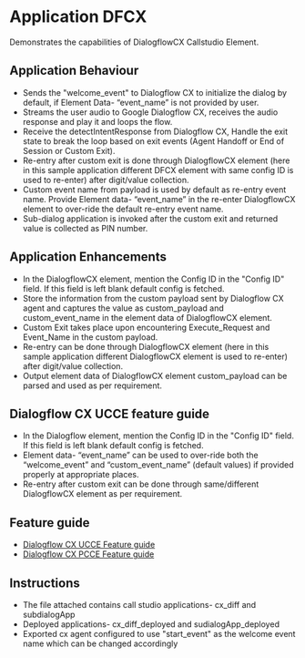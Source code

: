 
# Application DFCX
Demonstrates the capabilities of DialogflowCX Callstudio Element.

## Application Behaviour
* Sends the "welcome_event" to Dialogflow CX to initialize the dialog by default, if Element Data- “event_name” is not provided by user.
* Streams the user audio to Google Dialogflow CX, receives the audio response and play it and loops the flow.
* Receive the detectIntentResponse from Dialogflow CX, Handle the exit state to break the loop based on exit events (Agent Handoff or End of Session or Custom Exit).
* Re-entry after custom exit is done through DialogflowCX element (here in this sample application different DFCX element with same config ID is used to re-enter) after digit/value collection.
* Custom event name from payload is used by default as re-entry event name. Provide Element data- “event_name” in the re-enter DialogflowCX element to over-ride the default re-entry event name.
* Sub-dialog application is invoked after the custom exit and returned value is collected as PIN number.

## Application Enhancements
* In the DialogflowCX element, mention the Config ID in the "Config ID" field. If this field is left blank default config is fetched.
* Store the information from the custom payload sent by Dialogflow CX agent and captures the value as custom_payload and custom_event_name in the element data of DialogflowCX element.
* Custom Exit takes place upon encountering Execute_Request and Event_Name in the custom payload.
* Re-entry can be done through DialogflowCX element (here in this sample application different DialogflowCX element is used to re-enter) after digit/value collection.
* Output element data of DialogflowCX element custom_payload can be parsed and used as per requirement.

## Dialogflow CX UCCE feature guide
* In the Dialogflow element, mention the Config ID in the "Config ID" field. If this field is left blank default config is fetched.
* Element data- “event_name” can be used to over-ride both the “welcome_event” and “custom_event_name” (default values) if provided properly at appropriate places.
* Re-entry after custom exit can be done through same/different DialogflowCX element as per requirement.


## Feature guide
* [Dialogflow CX UCCE Feature guide](https://www.cisco.com/c/en/us/td/docs/voice_ip_comm/cust_contact/contact_center/icm_enterprise/icm_enterprise_12_6_1/configuration/ucce_b_features-guide-1261/ucce_m_dialogflow_cx-1261.html)
* [Dialogflow CX PCCE Feature guide](https://www.cisco.com/c/en/us/td/docs/voice_ip_comm/cust_contact/contact_center/pcce/pcce_12_6_1/maintenance/guide/pcce_b_features-guide-1261/ucce_b_features-guide-1261_chapter_01000.pdf)

## Instructions
* The file attached contains call studio applications- cx_diff and subdialogApp
* Deployed applications- cx_diff_deployed and sudialogApp_deployed 
* Exported cx agent configured to use "start_event" as the welcome event name which can be changed accordingly